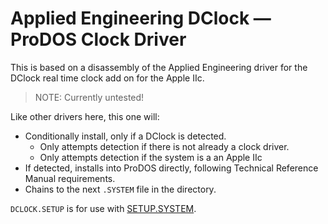 # Applied Engineering DClock &mdash; ProDOS Clock Driver

This is based on a disassembly of the Applied Engineering driver for the DClock real time clock add on for the Apple IIc.

> NOTE: Currently untested!

Like other drivers here, this one will:

* Conditionally install, only if a DClock is detected.
  * Only attempts detection if there is not already a clock driver.
  * Only attempts detection if the system is a an Apple IIc
* If detected, installs into ProDOS directly, following Technical Reference Manual requirements.
* Chains to the next `.SYSTEM` file in the directory.

`DCLOCK.SETUP` is for use with [SETUP.SYSTEM](../../setup/README.md).
